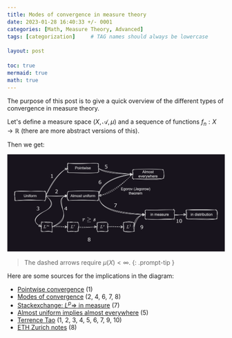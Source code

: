 ```yaml
---
title: Modes of convergence in measure theory
date: 2023-01-28 16:40:33 +/- 0001
categories: [Math, Measure Theory, Advanced]
tags: [categorization]     # TAG names should always be lowercase

layout: post

toc: true
mermaid: true
math: true
---
```


The purpose of this post is to give a quick overview of the different types of convergence in measure theory.

Let's define a measure space $(X, \mathcal{A}, \mu)$ and a sequence of functions $f_n: X \to \mathbb{R}$ (there are more abstract versions of this).

Then we get:

![Convergence diagram](/assets/img/2024-01-28-modes-of-convergence/diagram.svg)

> The dashed arrows require $\mu(X) < \infty$.
{: .prompt-tip }


Here are some sources for the implications in the diagram:
* [Pointwise convergence](https://en.wikipedia.org/wiki/Pointwise_convergence) (1)
* [Modes of convergence](https://en.wikipedia.org/wiki/Modes_of_convergence_(annotated_index)#...from_a_measure_space_(S,%CE%BC)_to_the_complex_numbers_(C)) (2, 4, 6, 7, 8)
* [Stackexchange: $L^p \Rightarrow$ in measure](https://math.stackexchange.com/a/2978128) (7)
* [Almost uniform implies almost everywhere](https://proofwiki.org/wiki/Convergence_a.u._Implies_Convergence_a.e.) (5)
* [Terrence Tao](https://terrytao.wordpress.com/2010/10/02/245a-notes-4-modes-of-convergence/) (1, 2, 3, 4, 5, 6, 7, 9, 10)
* [ETH Zurich notes](https://metaphor.ethz.ch/x/2021/fs/401-2284-00L/sc/notes_exclass11.pdf) (8)
